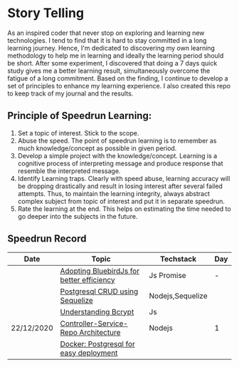# Story Telling
As an inspired coder that never stop on exploring and learning new technologies. I tend to find that it is hard to stay committed in a long learning journey. Hence, I'm dedicated to discovering my own learning methodology to help me in learning and ideally the learning period should be short. After some experiment, I discovered that doing a 7 days quick study gives me a better learning result, simultaneously overcome the fatigue of a long commitment. Based on the finding, I continue to develop a set of principles to enhance my learning experience. I also created this repo to keep track of my journal and the results.

## Principle of Speedrun Learning:

1.  Set a topic of interest. Stick to the scope.
2.  Abuse the speed. The point of speedrun learning is to remember as much knowledge/concept as possible in given period.
3. Develop a simple project with the knowledge/concept. Learning is a cognitive process of interpreting message and produce response that resemble the interpreted message.
4. Identify Learning traps. Clearly with speed abuse, learning accuracy will be dropping drastically and result in losing interest after several failed attempts. Thus, to maintain the learning integrity, always abstract complex subject from topic of interest and put it in separate speedrun.
5. Rate the learning at the end. This helps on estimating the time needed to go deeper into the subjects in the future.

## Speedrun Record

| Date | Topic | Techstack | Day |
|-|-|-|-|
||[Adopting BluebirdJs for better efficiency](https://colorlib.com/wp/wp-content/uploads/sites/2/404-error-page-templates.jpg)|Js Promise|-|
||[Postgresql CRUD using Sequelize](https://colorlib.com/wp/wp-content/uploads/sites/2/404-error-page-templates.jpg)|Nodejs,Sequelize||
||[Understanding Bcrypt]()|Js||
|22/12/2020|[Controller-Service-Repo Architecture](https://github.com/robincylee/learn-nodejs-CSR)|Nodejs|1|
||[Docker: Postgresql for easy deployment](https://colorlib.com/wp/wp-content/uploads/sites/2/404-error-page-templates.jpg)||

